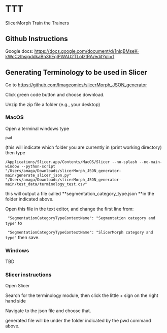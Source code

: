 # TTT
SlicerMorph Train the Trainers

## Github Instructions
Google docs: https://docs.google.com/document/d/1nlqBMseK-kWcCzIhsjqddkaBh3hEqlPWAU2TLoIztRA/edit?pli=1


## Generating Terminology to be used in Slicer

Go to https://github.com/Imageomics/slicerMorph_JSON_generator

Click green code button and choose download.

Unzip the zip file a folder (e.g., your desktop)

### MacOS
Open a terminal windows
type 
```
pwd
```
(this will indicate which folder you are currently in (print working directory)
then type 
```
/Applications/Slicer.app/Contents/MacOS/Slicer --no-splash --no-main-window --python-script "/Users/amaga/Downloads/slicerMorph_JSON_generator-main/generate_slicer_json.py" "/Users/amaga/Downloads/slicerMorph_JSON_generator-main/test_data/terminology_test.csv"
```

this will output a file called **segmentation_category_type.json **in the folder indicated above. 

Open this file in the text editor, and change the first line from:

` "SegmentationCategoryTypeContextName": "Segmentation category and type"`
to

` "SegmentationCategoryTypeContextName": "SlicerMorph category and type"`
then save. 
### Windows
TBD

### Slicer instructions

Open Slicer

Search for the terminology module, then click the little + sign on the right hand side

Navigate to the json file and choose that.

generated file will be under the folder indicated by the pwd command above.

